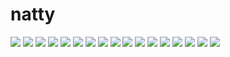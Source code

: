 # natty

<img src="https://raw.githubusercontent.com/azzamsa/ubuntu-wallpapers/refs/heads/master/curated/natty/Arboreal_ballet_by_Bob_Farrell.jpg">

<img src="https://raw.githubusercontent.com/azzamsa/ubuntu-wallpapers/refs/heads/master/curated/natty/Aubergine_Sea_by_Wyatt_Kirby.jpg">

<img src="https://raw.githubusercontent.com/azzamsa/ubuntu-wallpapers/refs/heads/master/curated/natty/Berries_by_Orb9220.jpg">

<img src="https://raw.githubusercontent.com/azzamsa/ubuntu-wallpapers/refs/heads/master/curated/natty/Bird_by_Magnus.jpg">

<img src="https://raw.githubusercontent.com/azzamsa/ubuntu-wallpapers/refs/heads/master/curated/natty/Fabric_by_Just_Jeanette.jpg">

<img src="https://raw.githubusercontent.com/azzamsa/ubuntu-wallpapers/refs/heads/master/curated/natty/Green_by_Alan_Mattila.jpg">

<img src="https://raw.githubusercontent.com/azzamsa/ubuntu-wallpapers/refs/heads/master/curated/natty/Grey_day_by_Drew__.jpg">

<img src="https://raw.githubusercontent.com/azzamsa/ubuntu-wallpapers/refs/heads/master/curated/natty/Holes_by_FireCobold.jpg">

<img src="https://raw.githubusercontent.com/azzamsa/ubuntu-wallpapers/refs/heads/master/curated/natty/Ilunabarra_Azkainetik_by_Garuna_bor-bor.jpg">

<img src="https://raw.githubusercontent.com/azzamsa/ubuntu-wallpapers/refs/heads/master/curated/natty/La_no_alto_by_Allyson_Souza.jpg">

<img src="https://raw.githubusercontent.com/azzamsa/ubuntu-wallpapers/refs/heads/master/curated/natty/Quandro_by_Tomas_Vasconcelo.jpg">

<img src="https://raw.githubusercontent.com/azzamsa/ubuntu-wallpapers/refs/heads/master/curated/natty/Signpost_by_maroubal2.jpg">

<img src="https://raw.githubusercontent.com/azzamsa/ubuntu-wallpapers/refs/heads/master/curated/natty/Tiny_Worlds_by_matthileo.jpg">

<img src="https://raw.githubusercontent.com/azzamsa/ubuntu-wallpapers/refs/heads/master/curated/natty/Touch_the_light_by_Matt_Katzenberger.jpg">

<img src="https://raw.githubusercontent.com/azzamsa/ubuntu-wallpapers/refs/heads/master/curated/natty/Tri_Narwhal_by_momez.jpg">

<img src="https://raw.githubusercontent.com/azzamsa/ubuntu-wallpapers/refs/heads/master/curated/natty/Variations-On-Natty-Narwhal-1_by_madeinkobaia.jpg">

<img src="https://raw.githubusercontent.com/azzamsa/ubuntu-wallpapers/refs/heads/master/curated/natty/White_flowers_by_Garuna_bor-bor.jpg">

